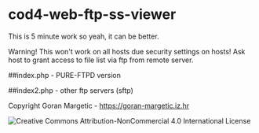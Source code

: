# cod4-web-ftp-ss-viewer

This is 5 minute work so yeah, it can be better.

Warning! This won't work on all hosts due security settings on hosts! 
Ask host to grant access to file list via ftp from remote server.

##index.php - PURE-FTPD version

##index2.php - other ftp servers (sftp)

Copyright Goran Margetic - https://goran-margetic.iz.hr

![Creative Commons Attribution-NonCommercial 4.0 International License](https://licensebuttons.net/l/by-nc/4.0/88x31.png)
